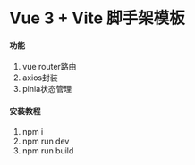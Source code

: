 # Vue 3 + Vite 脚手架模板


#### 功能
1. vue router路由
2. axios封装
3. pinia状态管理

#### 安装教程

1.  npm i
2.  npm run dev
3.  npm run build


